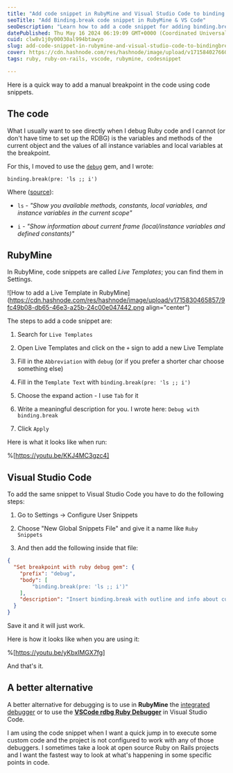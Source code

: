 ```yaml
---
title: "Add code snippet in RubyMine and Visual Studio Code to binding.break"
seoTitle: "Add Binding.break code snippet in RubyMine & VS Code"
seoDescription: "Learn how to add a code snippet for adding binding.break in RubyMine and Visual Studio Code"
datePublished: Thu May 16 2024 06:19:09 GMT+0000 (Coordinated Universal Time)
cuid: clw8v1j0y00030al994btawyo
slug: add-code-snippet-in-rubymine-and-visual-studio-code-to-bindingbreak
cover: https://cdn.hashnode.com/res/hashnode/image/upload/v1715840276608/529af8a1-0cf5-4a83-8bfa-1c3548f8ea2e.png
tags: ruby, ruby-on-rails, vscode, rubymine, codesnippet

---
```


Here is a quick way to add a manual breakpoint in the code using code snippets.

## The code

What I usually want to see directly when I debug Ruby code and I cannot (or don't have time to set up the RDBG) is the variables and methods of the current object and the values of all instance variables and local variables at the breakpoint.

For this, I moved to use the [`debug`](https://github.com/ruby/debug) gem, and I wrote:

`binding.break(pre: 'ls ;; i')`

Where ([source](https://github.com/ruby/debug?tab=readme-ov-file#information)):

* `ls` - *"Show you available methods, constants, local variables, and instance variables in the current scope"*
    
* `i` - *"Show information about current frame (local/instance variables and defined constants)"*
    

## RubyMine

In RubyMine, code snippets are called *Live Templates*; you can find them in Settings.

![How to add a Live Template in RubyMine](https://cdn.hashnode.com/res/hashnode/image/upload/v1715830465857/9fc49b08-db65-46e3-a25b-24c00e047442.png align="center")

The steps to add a code snippet are:

1. Search for `Live Templates`
    
2. Open Live Templates and click on the `+` sign to add a new Live Template
    
3. Fill in the `Abbreviation` with `debug` (or if you prefer a shorter char choose something else)
    
4. Fill in the `Template Text` with `binding.break(pre: 'ls ;; i')`
    
5. Choose the expand action - I use `Tab` for it
    
6. Write a meaningful description for you. I wrote here: `Debug with binding.break`
    
7. Click `Apply`
    

Here is what it looks like when run:

%[https://youtu.be/KKJ4MC3gzc4] 

## Visual Studio Code

To add the same snippet to Visual Studio Code you have to do the following steps:

1. Go to Settings -&gt; Configure User Snippets
    
2. Choose "New Global Snippets File" and give it a name like `Ruby Snippets`
    
3. And then add the following inside that file:
    

```json
{
  "Set breakpoint with ruby debug gem": {
    "prefix": "debug",
    "body": [
        "binding.break(pre: 'ls ;; i')"
    ],
    "description": "Insert binding.break with outline and info about current frame"
  }
}
```

Save it and it will just work.

Here is how it looks like when you are using it:

%[https://youtu.be/yKbxIMGX7fg] 

And that's it.

## A better alternative

A better alternative for debugging is to use in **RubyMine** the [integrated debugger](https://www.jetbrains.com/help/ruby/debugging-code.html) or to use the [**VSCode rdbg Ruby Debugger**](https://marketplace.visualstudio.com/items?itemName=KoichiSasada.vscode-rdbg) in Visual Studio Code.

I am using the code snippet when I want a quick jump in to execute some custom code and the project is not configured to work with any of those debuggers. I sometimes take a look at open source Ruby on Rails projects and I want the fastest way to look at what's happening in some specific points in code.